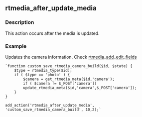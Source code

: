 ## rtmedia_after_update_media

### Description


This action occurs after the media is updated.



### Example


Updates the camera information. Check [rtmedia_add_edit_fields](./rtmedia-add-edit-fields.md) 



    `function custom_save_rtmedia_camera_build($id, $state) {
        $type = rtmedia_type($id);
        if ( $type == 'photo' ) {
            $camera = get_rtmedia_meta($id,'camera');
            if ( $camera != $_POST['camera'])
            update_rtmedia_meta($id,'camera',$_POST['camera']);
        }
    }

    add_action('rtmedia_after_update_media', 'custom_save_rtmedia_camera_build', 10,2);`
